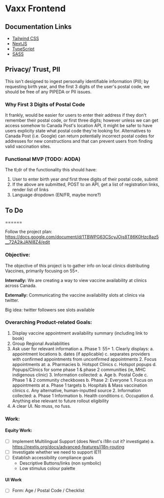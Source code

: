 # Vaxx Frontend

## Documentation Links

- [Tailwind CSS](https://tailwindcss.com/docs)
- [NextJS](https://nextjs.org/)
- [TypeScript](https://www.typescriptlang.org/docs/)
- [SASS](https://sass-lang.com/documentation)

## Privacy/ Trust, PII

This isn't designed to ingest personally identifiable information (PII); by requesting birth year, and the first 3 digits of the user's postal code, we should be free of any PIPEDA or PII issues.

### Why First 3 Digits of Postal Code

It frankly, would be easier for users to enter their address if they don't remember their postal code, or first three digits; however unless we can get access somehow to Canada Post's location API, it might be safer to have users explicity state what postal code they're looking for. Alternatives to Canada Post (i.e. Google) can return potentially incorrect postal codes for addresses for new constructions and that can prevent users from finding valid vaccination sites.

### Functional MVP (TODO: AODA)

The tl;dr of the functionality this should have:

1. User to enter birth year _and_ first three digits of their postal code, submit
2. If the above are submitted, POST to an API, get a list of registration links, render list of links
3. Language dropdown (EN/FR, maybe more?)

## To Do

======

Follow the project plan: https://docs.google.com/document/d/1TBWPG63CScyJOjs8T86K0Hzc8az5__72A2jkJANI8Z4/edit

### Objective:

The objective of this project is to gather info on local clinics distributing Vaccines, primarily focusing on 55+.

**Internally:** We are creating a way to view vaccine availability at clinics across Canada.

**Externally:** Communicating the vaccine availability slots at clinics via twitter.

Big idea: twitter followers see slots available

### Overarching Product-related Goals:

1. Display vaccine appointment availability summary (including link to book)
2. Group Regional Availabilities
3. Ask user for relevant information
   a. Phase 1: 55+ 1. Clearly displays:
   a. appointment locations
   b. dates (if applicable)
   c. separates providers with confirmed appointments from unconfirmed appointments 2. Focus appointments at:
   a. Pharmacies
   b. Hotspot Clinics
   c. Hotspot popups
   d. Popups/Clinics for some phase 1 & phase 2 communities (ie, MHC indigenous clinic) 3. Information collected:
   a. Age
   b. Postal Code
   c. Phase 1 & 2 community checkboxes
   b. Phase 2: Everyone 1. Focus on appointments at
   a. Phase 1 targets
   b. Hospitals & Mass vaccination clinics
   c. Any alternative, human-inputted source 2. Information collected:
   a. Phase 1 Information
   b. Health conditions
   c. Occupation
   d. Anything else relevant to future rollout eligibility
4. A clear UI. No muss, no fuss.

### Work:

#### Equity Work:

- [ ] Implement Multilingual Support (does Next's i18n cut it? investigate)
      a. https://nextjs.org/docs/advanced-features/i18n-routing
- [ ] Investigate whether we need to support IE11
- [ ] Establish accessibility compliance goals
  - Descriptive Buttons/links (non symbolic)
  - Low stimulus colour palette

#### UI Work

- [ ] Form: Age / Postal Code / Checklist
